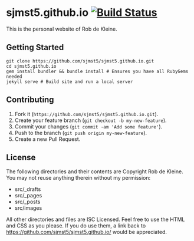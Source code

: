 # sjmst5.github.io [![Build Status](https://travis-ci.org/sjmst5/sjmst5.github.io.svg?branch=build)](https://travis-ci.org/sjmst5/sjmst5.github.io)

This is the personal website of Rob de Kleine.

## Getting Started

```shell
git clone https://github.com/sjmst5/sjmst5.github.io.git
cd sjmst5.github.io
gem install bundler && bundle install # Ensures you have all RubyGems needed
jekyll serve # Build site and run a local server
```

## Contributing

1. Fork it (`https://github.com/sjmst5/sjmst5.github.io.git`).
2. Create your feature branch (`git checkout -b my-new-feature`).
3. Commit your changes (`git commit -am 'Add some feature'`).
4. Push to the branch (`git push origin my-new-feature`).
5. Create a new Pull Request.

## License

The following directories and their contents are Copyright Rob de Kleine. You may not reuse anything therein without my permission:

- src/_drafts
- src/_pages
- src/_posts
- src/images

All other directories and files are ISC Licensed. Feel free to use the HTML and CSS as you please. If you do use them, a link back to https://github.com/sjmst5/sjmst5.github.io/ would be appreciated.